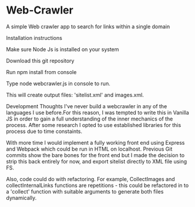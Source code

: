 # Web-Crawler
A simple Web crawler app to search for links within a single domain

Installation instructions

Make sure Node Js is installed on your system

Download this git repository


Run npm install from console

Type node webcrawler.js in console to run.

This will create output files: 'sitelist.xml' and images.xml.


Development Thoughts
I've never build a webcrawler in any of the languages I use before.For this reason, I was tempted to write this in Vanilla JS in order to gain a full understanding of the inner mechanics of the process. After some research I opted to use established libraries for this process due to time constaints.

With more time I would implement a fully working front end using Express and Webpack which could be run in HTML on localhost. Previous Git commits show the bare bones for the front end but I made the decision to strip this back entirely for now, and export sitelist directly to XML file using FS.

Also, code could do with refactoring. For example, CollectImages and collectInternalLinks functions are repetitions - this could be refactored in to a 'collect' function with suitable arguments to generate both files dynamically.